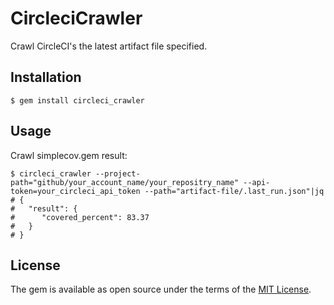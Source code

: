 # CircleciCrawler

Crawl CircleCI's the latest artifact file specified.

## Installation

    $ gem install circleci_crawler

## Usage

Crawl simplecov.gem result:

    $ circleci_crawler --project-path="github/your_account_name/your_repositry_name" --api-token=your_circleci_api_token --path="artifact-file/.last_run.json"|jq
    # {
    #   "result": {
    #      "covered_percent": 83.37
    #   }
    # }


## License

The gem is available as open source under the terms of the [MIT License](https://opensource.org/licenses/MIT).
